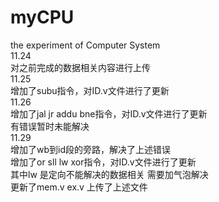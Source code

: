 # myCPU
the experiment of Computer System  
11.24  
对之前完成的数据相关内容进行上传  
11.25  
增加了subu指令，对ID.v文件进行了更新  
11.26  
增加了jal jr addu bne指令，对ID.v文件进行了更新  
有错误暂时未能解决  
11.29  
增加了wb到id段的旁路，解决了上述错误  
增加了or sll lw xor指令，对ID.v文件进行了更新  
其中lw 是定向不能解决的数据相关 需要加气泡解决  
更新了mem.v ex.v 上传了上述文件   

